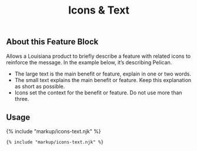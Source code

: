 ﻿---
title: Icons & Text
summary: Simple text with icons to explain a feature.
tags: feature block
layout: guide
eleventyNavigation:
  key: Icons & Text
  parent: Feature Blocks
  excerpt: Simple text with icons to explain a feature.
  order: 3
  img: /img/illustrations/illus-icons-text.svg
---

## About this Feature Block

Allows a Louisiana product to briefly describe a feature with related icons to reinforce the message. In the example below, it’s describing Pelican.
   - The large text is the main benefit or feature, explain in one or two words.
   - The small text explains the main benefit or feature. Keep this explanation as short as possible.
   - Icons set the context for the benefit or feature. Do not use more than three.

## Usage

{% include "markup/icons-text.njk" %}

``` html
{% include "markup/icons-text.njk" %}
```
